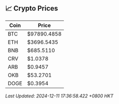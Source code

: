 ## 📈 Crypto Prices

| Coin | Price |
| ---- | ----- |
| BTC | $97890.4858 |
| ETH | $3696.5435 |
| BNB | $685.5110 |
| CRV | $1.0378 |
| ARB | $0.9457 |
| OKB | $53.2701 |
| DOGE | $0.3954 |

_Last Updated: 2024-12-11 17:36:58.422 +0800 HKT_